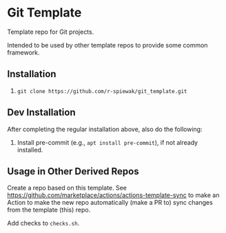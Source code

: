 # Git Template

Template repo for Git projects.

Intended to be used by other template repos to provide some common framework.

## Installation

1. `git clone https://github.com/r-spiewak/git_template.git`

## Dev Installation

After completing the regular installation above, also do the following:
1. Install pre-commit (e.g., `apt install pre-commit`), if not already installed.

## Usage in Other Derived Repos

Create a repo based on this template. See https://github.com/marketplace/actions/actions-template-sync to make an Action to make the new repo automatically (make a PR to) sync changes from the template (this) repo.

Add checks to `checks.sh`.
